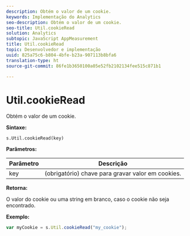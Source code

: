 ```yaml
---
description: Obtém o valor de um cookie.
keywords: Implementação do Analytics
seo-description: Obtém o valor de um cookie.
seo-title: Util.cookieRead
solution: Analytics
subtopic: JavaScript AppMeasurement
title: Util.cookieRead
topic: Desenvolvedor e implementação
uuid: 825a75c6-b804-4bfe-b23a-907113b8bfa6
translation-type: ht
source-git-commit: 86fe1b3650100a05e52fb2102134fee515c871b1

---
```



# Util.cookieRead

Obtém o valor de um cookie.

**Sintaxe:**

```
s.Util.cookieRead(key)
```

**Parâmetros:**

| Parâmetro | Descrição |
|---|---|
| key | (obrigatório) chave para gravar valor em cookies. |

**Retorna:**

O valor do cookie ou uma string em branco, caso o cookie não seja encontrado.

**Exemplo:**

```js
var myCookie = s.Util.cookieRead("my_cookie");
```

